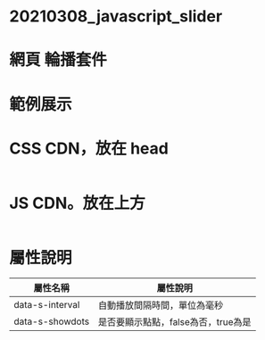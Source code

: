 # 20210308_javascript_slider
# 網頁 輪播套件

# 範例展示

# CSS CDN，放在 head

```
```

# JS CDN。放在</body>上方

```
```

# 屬性說明

屬性名稱 | 屬性說明
---------- | ----------
data-s-interval | 自動播放間隔時間，單位為毫秒
data-s-showdots | 是否要顯示點點，false為否，true為是